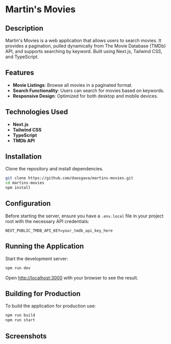 # Martin's Movies

## Description
Martin's Movies is a web application that allows users to search movies. It provides a pagination, pulled dynamically from The Movie Database (TMDb) API, and supports searching by keyword. Built using Next.js, Tailwind CSS, and TypeScript.

## Features
- **Movie Listings**: Browse all movies in a paginated format.
- **Search Functionality**: Users can search for movies based on keywords.
- **Responsive Design**: Optimized for both desktop and mobile devices.

## Technologies Used
- **Next.js**
- **Tailwind CSS**
- **TypeScript**
- **TMDb API**

## Installation

Clone the repository and install dependencies.

```bash
git clone https://github.com/daosgava/martins-movies.git
cd martins-movies
npm install
```

## Configuration

Before starting the server, ensure you have a `.env.local` file in your project root with the necessary API credentials:

```plaintext
NEXT_PUBLIC_TMDB_API_KEY=your_tmdb_api_key_here
```

## Running the Application

Start the development server:

```bash
npm run dev
```

Open [http://localhost:3000](http://localhost:3000) with your browser to see the result.

## Building for Production

To build the application for production use:

```bash
npm run build
npm run start
```

## Screenshots


